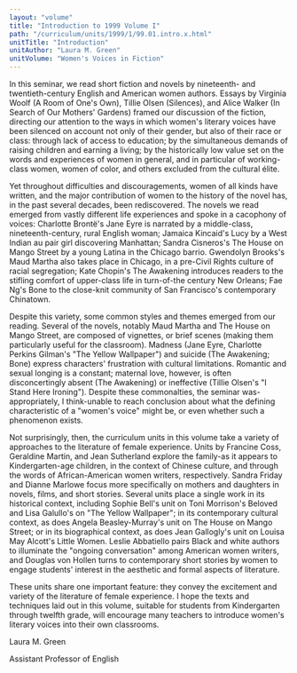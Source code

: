 ```yaml
---
layout: "volume"
title: "Introduction to 1999 Volume I"
path: "/curriculum/units/1999/1/99.01.intro.x.html"
unitTitle: "Introduction"
unitAuthor: "Laura M. Green"
unitVolume: "Women's Voices in Fiction"
---
```

<body>
<p>
In this seminar, we read short fiction and novels by nineteenth- and twentieth-century English and American women authors. Essays by Virginia Woolf (A Room of One's Own), Tillie Olsen (Silences), and Alice Walker (In Search of Our Mothers' Gardens) framed our discussion of the fiction, directing our attention to the ways in which women's literary voices have been silenced on account not only of their gender, but also of their race or class: through lack of access to education; by the simultaneous demands of raising children and earning a living; by the historically low value set on the words and experiences of women in general, and in particular of working-class women, women of color, and others excluded from the cultural élite.
</p>
<p>
Yet throughout difficulties and discouragements, women of all kinds have written, and the major contribution of women to the history of the novel has, in the past several decades, been rediscovered.  The novels we read emerged from vastly different life experiences and spoke in a cacophony of voices: Charlotte Brontë's Jane Eyre is narrated by a middle-class, nineteenth-century, rural English woman; Jamaica Kincaid's Lucy by a West Indian au pair girl discovering Manhattan; Sandra Cisneros's The House on Mango Street by a young Latina in the Chicago barrio.  Gwendolyn Brooks's Maud Martha  also takes place in Chicago, in a pre-Civil Rights culture of racial segregation; Kate Chopin's The Awakening  introduces readers to the stifling comfort of upper-class life in turn-of-the century New Orleans; Fae Ng's Bone  to the close-knit community of San Francisco's contemporary Chinatown.
</p>
<p>
Despite this variety, some common styles and themes emerged from our reading.  Several of the novels, notably Maud Martha and The House on Mango Street, are composed of vignettes, or brief scenes (making them particularly useful for the classroom).  Madness (Jane Eyre, Charlotte Perkins Gilman's "The Yellow Wallpaper") and suicide (The Awakening; Bone) express characters' frustration with cultural limitations.  Romantic and sexual longing is a constant; maternal love, however, is often disconcertingly absent (The Awakening) or ineffective (Tillie Olsen's "I Stand Here Ironing").  Despite these commonalties, the seminar was-appropriately, I think-unable to reach conclusion about what the defining characteristic of a "women's voice" might be, or even whether such a phenomenon exists.
</p>
<p>
Not surprisingly, then, the curriculum units in this volume take a variety of approaches to the literature of female experience.  Units by Francine Coss, Geraldine Martin, and Jean Sutherland explore the family-as it appears to Kindergarten-age children, in the context of Chinese culture, and through the words of African-American women writers, respectively.  Sandra Friday and Dianne Marlowe focus more specifically on mothers and daughters in novels, films, and short stories.  Several units place a single work in its historical context, including Sophie Bell's unit on Toni Morrison's Beloved and Lisa Galullo's on "The Yellow Wallpaper"; in its contemporary cultural context, as does Angela Beasley-Murray's unit on The House on Mango Street; or in its biographical context, as does Jean Gallogly's unit on Louisa May Alcott's Little Women.  Leslie Abbatiello pairs Black and white authors to illuminate the "ongoing conversation" among American women writers, and Douglas von Hollen turns to contemporary short stories by women to engage students' interest in the aesthetic and formal aspects of literature.
</p>
<p>
These units share one important feature: they convey the excitement and variety of the literature of female experience.  I hope the texts and techniques laid out in this volume, suitable for students from Kindergarten through twelfth grade, will encourage many teachers to introduce women's literary voices into their own classrooms.
</p>
<p>
Laura M. Green
</p>
<p>
Assistant Professor of English
</p>
</body>